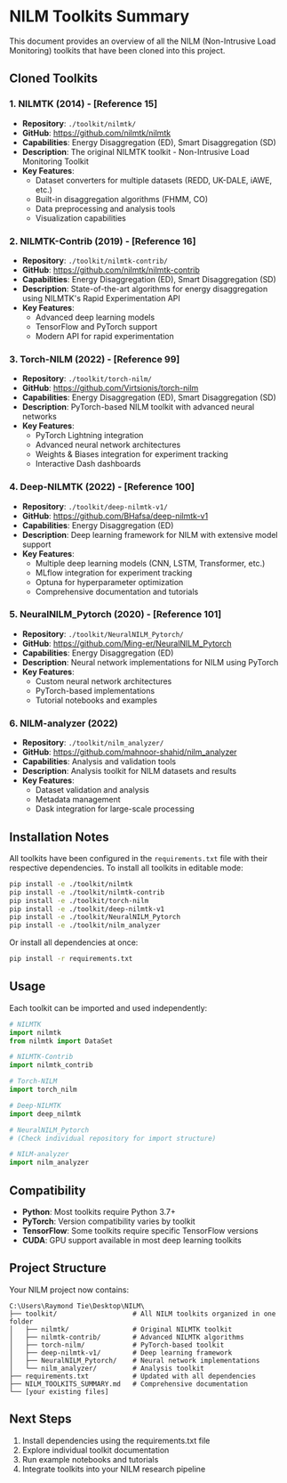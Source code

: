 # NILM Toolkits Summary

This document provides an overview of all the NILM (Non-Intrusive Load Monitoring) toolkits that have been cloned into this project.

## Cloned Toolkits

### 1. NILMTK (2014) - [Reference 15]
- **Repository**: `./toolkit/nilmtk/`
- **GitHub**: https://github.com/nilmtk/nilmtk
- **Capabilities**: Energy Disaggregation (ED), Smart Disaggregation (SD)
- **Description**: The original NILMTK toolkit - Non-Intrusive Load Monitoring Toolkit
- **Key Features**: 
  - Dataset converters for multiple datasets (REDD, UK-DALE, iAWE, etc.)
  - Built-in disaggregation algorithms (FHMM, CO)
  - Data preprocessing and analysis tools
  - Visualization capabilities

### 2. NILMTK-Contrib (2019) - [Reference 16]
- **Repository**: `./toolkit/nilmtk-contrib/`
- **GitHub**: https://github.com/nilmtk/nilmtk-contrib
- **Capabilities**: Energy Disaggregation (ED), Smart Disaggregation (SD)
- **Description**: State-of-the-art algorithms for energy disaggregation using NILMTK's Rapid Experimentation API
- **Key Features**:
  - Advanced deep learning models
  - TensorFlow and PyTorch support
  - Modern API for rapid experimentation

### 3. Torch-NILM (2022) - [Reference 99]
- **Repository**: `./toolkit/torch-nilm/`
- **GitHub**: https://github.com/Virtsionis/torch-nilm
- **Capabilities**: Energy Disaggregation (ED), Smart Disaggregation (SD)
- **Description**: PyTorch-based NILM toolkit with advanced neural networks
- **Key Features**:
  - PyTorch Lightning integration
  - Advanced neural network architectures
  - Weights & Biases integration for experiment tracking
  - Interactive Dash dashboards

### 4. Deep-NILMTK (2022) - [Reference 100]
- **Repository**: `./toolkit/deep-nilmtk-v1/`
- **GitHub**: https://github.com/BHafsa/deep-nilmtk-v1
- **Capabilities**: Energy Disaggregation (ED)
- **Description**: Deep learning framework for NILM with extensive model support
- **Key Features**:
  - Multiple deep learning models (CNN, LSTM, Transformer, etc.)
  - MLflow integration for experiment tracking
  - Optuna for hyperparameter optimization
  - Comprehensive documentation and tutorials

### 5. NeuralNILM_Pytorch (2020) - [Reference 101]
- **Repository**: `./toolkit/NeuralNILM_Pytorch/`
- **GitHub**: https://github.com/Ming-er/NeuralNILM_Pytorch
- **Capabilities**: Energy Disaggregation (ED)
- **Description**: Neural network implementations for NILM using PyTorch
- **Key Features**:
  - Custom neural network architectures
  - PyTorch-based implementations
  - Tutorial notebooks and examples

### 6. NILM-analyzer (2022)
- **Repository**: `./toolkit/nilm_analyzer/`
- **GitHub**: https://github.com/mahnoor-shahid/nilm_analyzer
- **Capabilities**: Analysis and validation tools
- **Description**: Analysis toolkit for NILM datasets and results
- **Key Features**:
  - Dataset validation and analysis
  - Metadata management
  - Dask integration for large-scale processing

## Installation Notes

All toolkits have been configured in the `requirements.txt` file with their respective dependencies. To install all toolkits in editable mode:

```bash
pip install -e ./toolkit/nilmtk
pip install -e ./toolkit/nilmtk-contrib
pip install -e ./toolkit/torch-nilm
pip install -e ./toolkit/deep-nilmtk-v1
pip install -e ./toolkit/NeuralNILM_Pytorch
pip install -e ./toolkit/nilm_analyzer
```

Or install all dependencies at once:
```bash
pip install -r requirements.txt
```

## Usage

Each toolkit can be imported and used independently:

```python
# NILMTK
import nilmtk
from nilmtk import DataSet

# NILMTK-Contrib
import nilmtk_contrib

# Torch-NILM
import torch_nilm

# Deep-NILMTK
import deep_nilmtk

# NeuralNILM_Pytorch
# (Check individual repository for import structure)

# NILM-analyzer
import nilm_analyzer
```

## Compatibility

- **Python**: Most toolkits require Python 3.7+
- **PyTorch**: Version compatibility varies by toolkit
- **TensorFlow**: Some toolkits require specific TensorFlow versions
- **CUDA**: GPU support available in most deep learning toolkits

## Project Structure

Your NILM project now contains:
```
C:\Users\Raymond Tie\Desktop\NILM\
├── toolkit/                   # All NILM toolkits organized in one folder
│   ├── nilmtk/                # Original NILMTK toolkit
│   ├── nilmtk-contrib/        # Advanced NILMTK algorithms
│   ├── torch-nilm/            # PyTorch-based toolkit
│   ├── deep-nilmtk-v1/        # Deep learning framework
│   ├── NeuralNILM_Pytorch/    # Neural network implementations
│   └── nilm_analyzer/         # Analysis toolkit
├── requirements.txt           # Updated with all dependencies
├── NILM_TOOLKITS_SUMMARY.md   # Comprehensive documentation
└── [your existing files]
```

## Next Steps

1. Install dependencies using the requirements.txt file
2. Explore individual toolkit documentation
3. Run example notebooks and tutorials
4. Integrate toolkits into your NILM research pipeline
